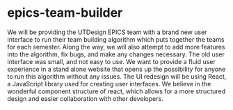 # epics-team-builder
We will be providing the UTDesign EPICS team with a brand new user interface to run their team building algorithm which puts together the teams for each semester. Along the way, we will also attempt to add more features into the algorithm, fix bugs, and make any changes necessary. The old user interface was small, and not easy to use. We want to provide a fluid user experience in a stand alone website that opens up the possibility for anyone to run this algorithm without any issues. The UI redesign will be using React, a JavaScript library used for creating user interfaces. We believe in the wonderful component structure of react, which allows for a more structured design and easier collaboration with other developers.
